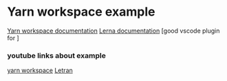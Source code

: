 # Yarn workspace example

[Yarn workspace documentation](https://yarnpkg.com/lang/en/docs/workspaces/?fbclid=IwAR2wkfeMbDX0-5RHgN0QeNJCEup0FMXfLy7jJhC2uWDNdSQleCp7OrKMnGw)
[Lerna documentation](https://github.com/lerna/lerna#getting-started)
[good vscode plugin for ]

### youtube links about example
[yarn workspace](https://www.youtube.com/watch?v=G8KXFWftCg0)
[Letran](https://www.youtube.com/watch?v=p6qoJ4apCjA&t=133s)